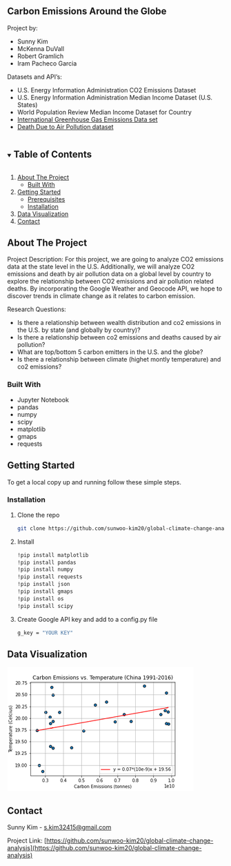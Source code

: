 ## Carbon Emissions Around the Globe

Project by:
* Sunny Kim
* McKenna DuVall
* Robert Gramlich
* Iram Pacheco Garcia


Datasets and API’s:

* U.S. Energy Information Administration CO2 Emissions Dataset
* U.S. Energy Information Administration Median Income Dataset (U.S. States)
* World Population Review Median Income Dataset for Country
* [International Greenhouse Gas Emissions Data set](https://www.kaggle.com/unitednations/international-greenhouse-gas-emissions)
* [Death Due to Air Pollution dataset](https://www.kaggle.com/akshat0giri/death-due-to-air-pollution-19902017)



<!-- TABLE OF CONTENTS -->
<details open="open">
  <summary><h2 style="display: inline-block">Table of Contents</h2></summary>
  <ol>
    <li>
      <a href="#about-the-project">About The Project</a>
      <ul>
        <li><a href="#built-with">Built With</a></li>
      </ul>
    </li>
    <li>
      <a href="#getting-started">Getting Started</a>
      <ul>
        <li><a href="#prerequisites">Prerequisites</a></li>
        <li><a href="#installation">Installation</a></li>
      </ul>
    </li>
    <li><a href="#datavisualization">Data Visualization</a></li>
    <li><a href="#contact">Contact</a></li>
  </ol>
</details>



<!-- ABOUT THE PROJECT -->
## About The Project

Project Description:
For this project, we are going to analyze CO2 emissions data at the state level in the U.S. Additionally, we will analyze CO2 emissions and death by air pollution data on a global level by country to explore the relationship between CO2 emissions and air pollution related deaths. By incorporating the Google Weather and Geocode API, we hope to discover trends in climate change as it relates to carbon emission. 


Research Questions:
* Is there a relationship between wealth distribution and co2 emissions in the U.S. by state (and globally by country)?
* Is there a relationship between co2 emissions and deaths caused by air pollution?
* What are top/bottom 5 carbon emitters in the U.S. and the globe?
* Is there a relationship between climate (highet montly temperature) and co2 emissions?


### Built With

* Jupyter Notebook
* pandas
* numpy
* scipy
* matplotlib
* gmaps
* requests



<!-- GETTING STARTED -->
## Getting Started

To get a local copy up and running follow these simple steps.

### Installation

1. Clone the repo
   ```sh
   git clone https://github.com/sunwoo-kim20/global-climate-change-analysis.git
   ```
2. Install
   ```sh
   !pip install matplotlib
   !pip install pandas
   !pip install numpy
   !pip install requests
   !pip install json
   !pip install gmaps
   !pip install os
   !pip install scipy
   ```
3. Create Google API key and add to a config.py file
   ```sh
   g_key = "YOUR KEY"
   ```



## Data Visualization
![CO2 Emissions vs Climate Regression for China](https://github.com/sunwoo-kim20/global-climate-change-analysis/blob/main/output-data/images/china-regression.png)




<!-- CONTACT -->
## Contact

Sunny Kim - s.kim32415@gmail.com

Project Link: [https://github.com/sunwoo-kim20/global-climate-change-analysis](https://github.com/sunwoo-kim20/global-climate-change-analysis)



<!-- MARKDOWN LINKS & IMAGES -->
<!-- https://www.markdownguide.org/basic-syntax/#reference-style-links -->
[contributors-shield]: https://img.shields.io/github/contributors/github_username/repo.svg?style=for-the-badge
[contributors-url]: https://github.com/github_username/repo/graphs/contributors
[forks-shield]: https://img.shields.io/github/forks/github_username/repo.svg?style=for-the-badge
[forks-url]: https://github.com/github_username/repo/network/members
[stars-shield]: https://img.shields.io/github/stars/github_username/repo.svg?style=for-the-badge
[stars-url]: https://github.com/github_username/repo/stargazers
[issues-shield]: https://img.shields.io/github/issues/github_username/repo.svg?style=for-the-badge
[issues-url]: https://github.com/github_username/repo/issues
[license-shield]: https://img.shields.io/github/license/github_username/repo.svg?style=for-the-badge
[license-url]: https://github.com/github_username/repo/blob/master/LICENSE.txt
[linkedin-shield]: https://img.shields.io/badge/-LinkedIn-black.svg?style=for-the-badge&logo=linkedin&colorB=555
[linkedin-url]: https://linkedin.com/in/github_username


